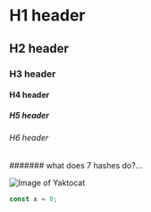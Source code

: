 # H1 header
## H2 header
### H3 header
#### H4 header
##### H5 header
###### H6 header
####### what does 7 hashes do?...

![Image of Yaktocat](https://octodex.github.com/images/yaktocat.png)

``` javascript
const x = 0;
```
